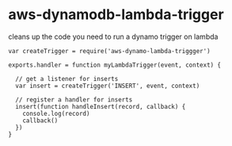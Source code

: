 # aws-dynamodb-lambda-trigger

cleans up the code you need to run a dynamo trigger on lambda

```
var createTrigger = require('aws-dynamo-lambda-triggger')

exports.handler = function myLambdaTrigger(event, context) {

  // get a listener for inserts
  var insert = createTrigger('INSERT', event, context)
  
  // register a handler for inserts
  insert(function handleInsert(record, callback) {
    console.log(record)
    callback()
  })
}
```
